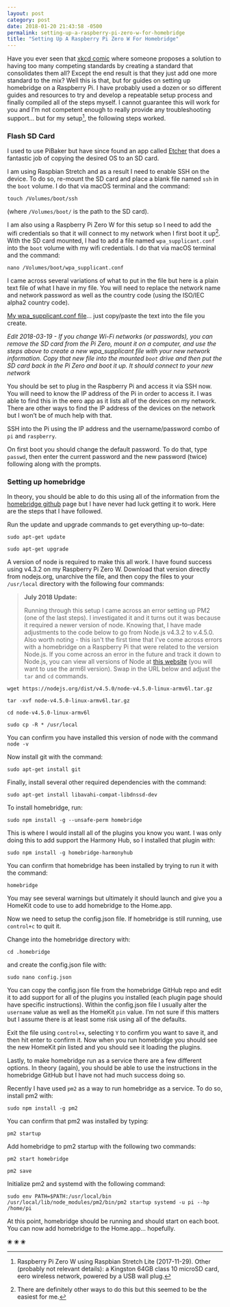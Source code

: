 ```yaml
---
layout: post
category: post
date: 2018-01-20 21:43:58 -0500
permalink: setting-up-a-raspberry-pi-zero-w-for-homebridge
title: "Setting Up A Raspberry Pi Zero W For Homebridge"
---
```


Have you ever seen that [xkcd comic](https://xkcd.com/927/) where someone proposes a solution to having too many competing standards by creating a standard that consolidates them all? Except the end result is that they just add one more standard to the mix? Well this is that, but for guides on setting up homebridge on a Raspberry Pi. I have probably used a dozen or so different guides and resources to try and develop a repeatable setup process and finally compiled all of the steps myself. I cannot guarantee this will work for you and I’m not competent enough to really provide any troubleshooting support... but for my setup[^1-home], the following steps worked.

### Flash SD Card

I used to use PiBaker but have since found an app called [Etcher](https://etcher.io) that does a fantastic job of copying the desired OS to an SD card.  

I am using Raspbian Stretch and as a result I need to enable SSH on the device. To do so, re-mount the SD card and place a blank file named `ssh` in the `boot` volume. I do that via macOS terminal and the command: 

`touch /Volumes/boot/ssh` 

(where `/Volumes/boot/` is the path to the SD card).

I am also using a Raspberry Pi Zero W for this setup so I need to add the wifi credentials so that it will connect to my network when I first boot it up[^2-home]. With the SD card mounted, I had to add a file named `wpa_supplicant.conf` into the `boot` volume with my wifi credentials. I do that via macOS terminal and the command: 

`nano /Volumes/boot/wpa_supplicant.conf`  

I came across several variations of what to put in the file but here is a plain text file of what I have in my file. You will need to replace the network name and network password as well as the country code (using the ISO/IEC alpha2 country code).  

[My wpa_supplicant.conf file](http://jonkit.ca/cdn/files/wpa_supplicant.conf.txt)... just copy/paste the text into the file you create.

*Edit 2018-03-19 - If you change Wi-Fi networks (or passwords), you can remove the SD card from the Pi Zero, mount it on a computer, and use the steps above to create a new wpa_supplicant file with your new network information. Copy that new file into the mounted `boot` drive and then put the SD card back in the Pi Zero and boot it up. It should connect to your new network*

You should be set to plug in the Raspberry Pi and access it via SSH now. You will need to know the IP address of the Pi in order to access it. I was able to find this in the eero app as it lists all of the devices on my network. There are other ways to find the IP address of the devices on the network but I won’t be of much help with that. 

SSH into the Pi using the IP address and the username/password combo of `pi` and `raspberry`.

On first boot you should change the default password. To do that, type `passwd`, then enter the current password and the new password (twice) following along with the prompts. 

### Setting up homebridge

In theory, you should be able to do this using all of the information from the [homebridge github](https://github.com/nfarina/homebridge) page but I have never had luck getting it to work. Here are the steps that I have followed.

Run the update and upgrade commands to get everything up-to-date:  

`sudo apt-get update`

`sudo apt-get upgrade`

A version of node is required to make this all work. I have found success using v4.3.2 on my Raspberry Pi Zero W. Download that version directly from nodejs.org, unarchive the file, and then copy the files to your `/usr/local` directory with the following four commands:  

> **July 2018 Update:**  
> 
> Running through this setup I came across an error setting up PM2 (one of the last steps). I investigated it and it turns out it was because it required a newer version of node. Knowing that, I have made adjustments to the code below to go from Node.js v4.3.2 to v.4.5.0. Also worth noting - this isn't the first time that I've come across errors with a homebridge on a Raspberry Pi that were related to the version Node.js. If you come across an error in the future and track it down to Node.js, you can view all versions of Node at [this website](https://nodejs.org/dist/) (you will want to use the arm6l version). Swap in the URL below and adjust the `tar` and `cd` commands.

`wget https://nodejs.org/dist/v4.5.0/node-v4.5.0-linux-armv6l.tar.gz` 

`tar -xvf node-v4.5.0-linux-armv6l.tar.gz` 

`cd node-v4.5.0-linux-armv6l`

`sudo cp -R * /usr/local`


You can confirm you have installed this version of node with the command `node -v`

Now install git with the command: 

`sudo apt-get install git`

Finally, install several other required dependencies with the command: 

`sudo apt-get install libavahi-compat-libdnssd-dev`

To install homebridge, run: 

`sudo npm install -g --unsafe-perm homebridge`

This is where I would install all of the plugins you know you want. I was only doing this to add support the Harmony Hub, so I installed that plugin with: 

`sudo npm install -g homebridge-harmonyhub`

You can confirm that homebridge has been installed by trying to run it with the command: 

`homebridge`

You may see several warnings but ultimately it should launch and give you a HomeKit code to use to add homebridge to the Home.app.

Now we need to setup the config.json file. If homebridge is still running, use `control+c` to quit it. 

Change into the homebridge directory with: 

`cd .homebridge`

and create the config.json file with: 

`sudo nano config.json`

You can copy the config.json file from the homebridge GitHub repo and edit it to add support for all of the plugins you installed (each plugin page should have specific instructions). Within the config.json file I usually alter the `username` value as well as the HomeKit `pin` value. I’m not sure if this matters but I assume there is at least some risk using all of the defaults.  

Exit the file using `control+x`, selecting `Y` to confirm you want to save it, and then hit enter to confirm it. Now when you run homebridge you should see the new HomeKit pin listed and you should see it loading the plugins.  

Lastly, to make homebridge run as a service there are a few different options. In theory (again), you should be able to use the instructions in the homebridge GitHub but I have not had much success doing so. 

Recently I have used `pm2` as a way to run homebridge as a service. To do so, install pm2 with: 

`sudo npm install -g pm2`

You can confirm that pm2 was installed by typing: 

`pm2 startup`

Add homebridge to pm2 startup with the following two commands:

`pm2 start homebridge` 

`pm2 save`

Initialize pm2 and systemd with the following command:  

`sudo env PATH=$PATH:/usr/local/bin /usr/local/lib/node_modules/pm2/bin/pm2 startup systemd -u pi --hp /home/pi`

At this point, homebridge should be running and should start on each boot. You can now add homebridge to the Home.app... hopefully.

<p class="separator">&#10048; &#10048; &#10048;</p>

[^1-home]: Raspberry Pi Zero W using Raspbian Stretch Lite (2017-11-29). Other (probably not relevant details): a Kingston 64GB class 10 microSD card, eero wireless network, powered by a USB wall plug.

[^2-home]: There are definitely other ways to do this but this seemed to be the easiest for me.
